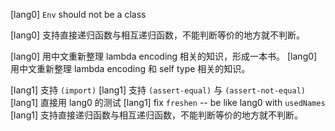 [lang0] `Env` should not be a class

[lang0] 支持直接递归函数与相互递归函数，不能判断等价的地方就不判断。

[lang0] 用中文重新整理 lambda encoding 相关的知识，形成一本书。
[lang0] 用中文重新整理 lambda encoding 和 self type 相关的知识。

[lang1] 支持 `(import)`
[lang1] 支持 `(assert-equal)` 与 `(assert-not-equal)`
[lang1] 直接用 lang0 的测试
[lang1] fix `freshen` -- be like lang0 with `usedNames`
[lang1] 支持直接递归函数与相互递归函数，不能判断等价的地方就不判断。
